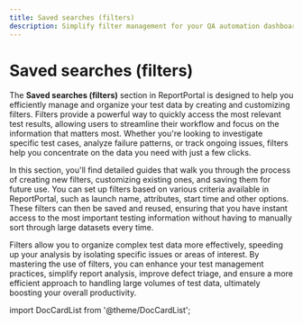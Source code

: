 ```yaml
---
title: Saved searches (filters)
description: Simplify filter management for your QA automation dashboard. Visit our Saved Searches section to streamline filter creation and optimization.
---
```


# Saved searches (filters)

The **Saved searches (filters)** section in ReportPortal is designed to help you efficiently manage and organize your test data by creating and customizing filters. Filters provide a powerful way to quickly access the most relevant test results, allowing users to streamline their workflow and focus on the information that matters most. Whether you're looking to investigate specific test cases, analyze failure patterns, or track ongoing issues, filters help you concentrate on the data you need with just a few clicks.

In this section, you'll find detailed guides that walk you through the process of creating new filters, customizing existing ones, and saving them for future use. You can set up filters based on various criteria available in ReportPortal, such as launch name, attributes, start time and other options. These filters can then be saved and reused, ensuring that you have instant access to the most important testing information without having to manually sort through large datasets every time.

Filters allow you to organize complex test data more effectively, speeding up your analysis by isolating specific issues or areas of interest. By mastering the use of filters, you can enhance your test management practices, simplify report analysis, improve defect triage, and ensure a more efficient approach to handling large volumes of test data, ultimately boosting your overall productivity.

import DocCardList from '@theme/DocCardList';

<DocCardList />
